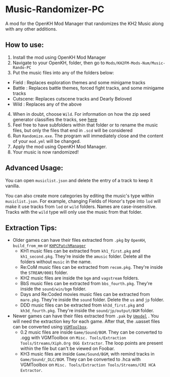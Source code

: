 # Music-Randomizer-PC
A mod for the OpenKH Mod Manager that randomizes the KH2 Music along with any other additions.

## How to use:
1. Install the mod using OpenKH Mod Manager
2. Navigate to your OpenKH, folder, then go to `Mods/KH2FM-Mods-Num/Music-Rando-PC`
3. Put the music files into any of the folders below:
  - Field   : Replaces exploration themes and some minigame tracks
  - Battle  : Replaces battle themes, forced fight tracks, and some minigame tracks
  - Cutscene: Replaces cutscene tracks and Dearly Beloved
  - Wild    : Replaces any of the above
4. When in doubt, choose `Wild`. For information on how the zip seed generator classifies the tracks, see [here](https://github.com/tommadness/KH2Randomizer/blob/master/Module/randomBGM.py)
5. Feel free to have subfolders within that folder or to rename the music files, but only the files that end in `.scd` will be considered
6. Run `Randomize.exe`. The program will immediately close and the content of your `mod.yml` will be changed.
7. Apply the mod using OpenKH Mod Manager.
8. Your music is now randomized!

## Advanced Usage:
You can open `musiclist.json` and delete the entry of a track to keep it vanilla.

You can also create more categories by editing the music's type within `musiclist.json`. For example, changing Fields of Honor's type into `lod` will make it use tracks from `lod` or `wild` folders. Names are case-insensitive. Tracks with the `wild` type will only use the music from that folder.

## Extraction Tips:
- Older games can have their files extracted from `.pkg` by `OpenKH`, `build_from_mm` or [`KHPCPatchManager`](https://github.com/AntonioDePau/KHPCPatchManager/releases)
  - KH1 music files can be extracted from `kh1_first.pkg` and `kh1_second.pkg`. They're inside the `amusic` folder. Delete all the folders without `music` in the name.
  - Re:CoM music files can be extracted from `recom.pkg`. They're inside the `STREAM/0001` folder.
  - KH2 music files are inside the `bgm` and `vagstream` folders.
  - BbS music files can be extracted from `bbs_fourth.pkg`. They're inside the `sound/win/bgm` folder.
  - Days and Re:Coded movies music files can be extracted from `mare.pkg`. They're inside the `sound` folder. Delete the `us` and `jp` folder.
  - DDD music files can be extracted from `kh3d_first.pkg` and `kh3d_fourth.pkg`. They're inside the `sound/jp/output/BGM` folder.
- Newer games can have their files extracted from `.pak` by [`Umodel`](https://www.gildor.org/en/projects/umodel) . You will need the extraction key for each game. After that, the .uasset files can be converted using [`VGMToolbox`](https://sourceforge.net/projects/vgmtoolbox/).
  - 0.2 music files are inside `Game/Sound/BGM`. They can be converted to .ogg with VGMToolbox on `Misc. Tools/Extraction Tools/Streams/Xiph.Org OGG Extractor`. The loop points are present within the file but can't be viewed on Foobar.
  - KH3 music files are inside `Game/Sound/BGM`, with remind tracks in `Game/Sound/_DLC/BGM`. They can be converted to .hca with VGMToolbox on `Misc. Tools/Extraction Tools/Streams/CRI HCA Extractor`.
